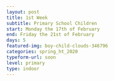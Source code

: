 ```yaml
---
layout: post
title: 1st Week
subtitle: Primary School Children
start: Monday the 17th of February
end: Friday the 21st of February
days: 5
featured-img: boy-child-clouds-346796
categories: spring_ht_2020
typeform-url: soon
level: primary
type: indoor
---
```

